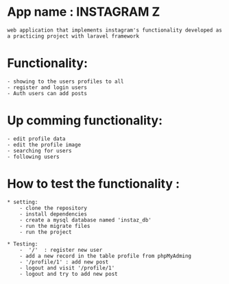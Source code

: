 # App name : INSTAGRAM Z
    web application that implements instagram's functionality developed as a practicing project with laravel framework

# Functionality:
    - showing to the users profiles to all
    - register and login users
    - Auth users can add posts

# Up comming functionality:
    - edit profile data 
    - edit the profile image 
    - searching for users
    - following users

# How to test the functionality : 
    * setting: 
        - clone the repository
        - install dependencies 
        - create a mysql database named 'instaz_db'
        - run the migrate files
        - run the project
    
    * Testing: 
        -  '/'  : register new user
        - add a new record in the table profile from phpMyAdming
        - '/profile/1' : add new post
        - logout and visit '/profile/1'
        - logout and try to add new post
